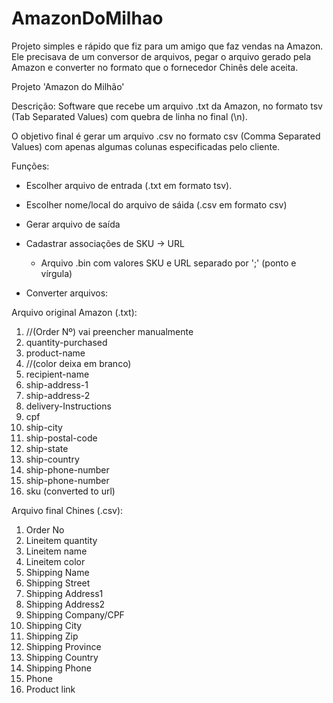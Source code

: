 # AmazonDoMilhao

Projeto simples e rápido que fiz para um amigo que faz vendas na Amazon.
Ele precisava de um conversor de arquivos, pegar o arquivo gerado pela Amazon e converter no formato que o fornecedor Chinês dele aceita.

﻿Projeto 'Amazon do Milhão'

Descrição:
Software que recebe um arquivo .txt da Amazon, no formato tsv (Tab Separated Values) 
com quebra de linha no final (\n).

O objetivo final é gerar um arquivo .csv no formato csv (Comma Separated Values) 
com apenas algumas colunas especificadas pelo cliente.


Funções:
* Escolher arquivo de entrada (.txt em formato tsv). 
* Escolher nome/local do arquivo de sáida (.csv em formato csv)
* Gerar arquivo de saída 
* Cadastrar associações de SKU -> URL
	- Arquivo .bin com valores SKU e URL separado por ';' (ponto e vírgula) 


* Converter arquivos:

Arquivo original Amazon (.txt):
					
1. //(Order Nº) vai preencher manualmente	
2. quantity-purchased			
3. product-name				
4. //(color deixa em branco)	
5. recipient-name				
6. ship-address-1				
7. ship-address-2				
8. delivery-Instructions		
9. cpf							
10. ship-city					
11. ship-postal-code			
12. ship-state					
13. ship-country				
14. ship-phone-number			
15. ship-phone-number			
16. sku (converted to url)		


Arquivo final Chines (.csv):		

1.  Order No				 
2.  Lineitem quantity		 
3.  Lineitem name			 
4.  Lineitem color			 
5.  Shipping Name			 
6.  Shipping Street			 
7.  Shipping Address1		 
8.  Shipping Address2		 
9.  Shipping Company/CPF	 
10. Shipping City			 
11. Shipping Zip			 
12. Shipping Province		 
13. Shipping Country		 
14. Shipping Phone			 
15. Phone					 
16. Product link
